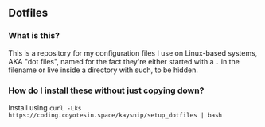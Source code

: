 ## Dotfiles
### What is this?
This is a repository for my configuration files I use on Linux-based systems, AKA "dot files", named for the fact they're either started with a `.` in the filename or live inside a directory with such, to be hidden.

### How do I install these without just copying down?

Install using `curl -Lks https://coding.coyotesin.space/kaysnip/setup_dotfiles | bash`

